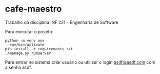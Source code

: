 # cafe-maestro
Trabalho da disciplina INF 221 - Engenharia de Software

Para executar o projeto:

```
python -m venv env
. env/bin/activate
pip install -r requirements.txt
./manage.py runserver
```

Para entrar no sistema criar usuário ou utilizar o login asdf@asdf.com com a senha asdf.

